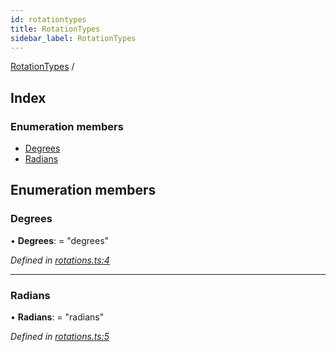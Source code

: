 ```yaml
---
id: rotationtypes
title: RotationTypes
sidebar_label: RotationTypes
---
```


[RotationTypes](rotationtypes.md) /

## Index

### Enumeration members

* [Degrees](rotationtypes.md#degrees)
* [Radians](rotationtypes.md#radians)

## Enumeration members

###  Degrees

• **Degrees**: = "degrees"

*Defined in [rotations.ts:4](https://github.com/Hopding/pdf-lib/blob/14e8645/src/api/rotations.ts#L4)*

___

###  Radians

• **Radians**: = "radians"

*Defined in [rotations.ts:5](https://github.com/Hopding/pdf-lib/blob/14e8645/src/api/rotations.ts#L5)*